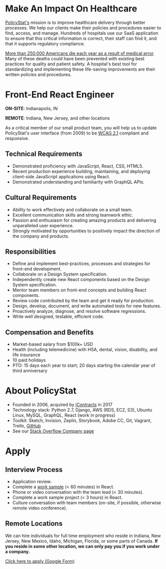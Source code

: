 # Make An Impact On Healthcare

[PolicyStat's](http://www.icontracts.com/policy-management/) mission is to improve healthcare delivery through better processes. We help our clients make their policies and procedures easier to find, access, and manage. Hundreds of hospitals use our SaaS application to ensure that this critical information is correct, their staff can find it, and that it supports regulatory compliance.

[More than 250,000 Americans die each year as a result of medical error](https://hub.jhu.edu/2016/05/03/medical-errors-third-leading-cause-of-death/). Many of these deaths could have been prevented with existing best practices for quality and patient safety. A hospital's best tool for standardizing and implementing these life-saving improvements are their written policies and procedures.

# Front-End React Engineer

**ON-SITE**: Indianapolis, IN

**REMOTE**: Indiana, New Jersey, and other locations

As a critical member of our small product team, you will help us to update PolicyStat's user interface (from 2009) to be [WCAG 2.1](https://www.w3.org/TR/WCAG21/) compliant and responsive.

## Technical Requirements

- Demonstrated proficiency with JavaScript, React, CSS, HTML5.
- Recent production experience building, maintaining, and deploying client-side JavaScript applications using React.
- Demonstrated understanding and familiarity with GraphQL APIs.

## Cultural Requirements

- Ability to work effectively and collaborate on a small team.
- Excellent communication skills and strong teamwork ethic.
- Passion and enthusiasm for creating amazing products and delivering unparalleled user experience.
- Strongly motivated by opportunities to positively impact the direction of the company and products.

## Responsibilities

- Define and implement best-practices, processes and strategies for front-end development.
- Collaborate on a Design System specification.
- Independently create new React components based on the Design System specification.
- Mentor team members on front-end concepts and building React components.
- Review code contributed by the team and get it ready for production.
- Design, develop, document, and write automated tests for new features.
- Proactively analyze, diagnose, and resolve software regressions.
- Write well designed, testable, efficient code.

## Compensation and Benefits

- Market-based salary from $100k+ USD
- Health (including telemedicine) with HSA, dental, vision, disability, and life insurance
- 10 paid holidays
- PTO: 15 days each year to start; 20 days starting the calendar year of third anniversary

# About PolicyStat

- Founded in 2006, acquired by [iContracts](http://www.icontracts.com/) in 2017
- Technology stack: Python 2.7, Django, AWS (RDS, EC2, S3), Ubuntu Linux, MySQL, GraphQL, React (work in progress)
- Toolkit: Sketch, Invision, Zeplin, Storybook, Adobe CC, Git, Vagrant, Trello, [GitHub](https://github.com/policystat)
- See our [Stack Overflow Company page](https://stackoverflow.com/jobs/companies/policystat)

# Apply

## Interview Process

- Application review.
- Complete a [work sample](https://medium.com/policystat-product-development/why-all-jobs-interviews-should-include-doing-real-work-34b54d393939) (< 60 minutes) in React.
- Phone or video conversation with the team lead (< 30 minutes).
- Complete a work sample project (< 3 hours) in React.
- Culture conversation with team members (on-site, if possible, otherwise remote video conference).

## Remote Locations

We can hire individuals for full time employment who reside in Indiana, New Jersey, New Mexico, Idaho, Michigan, Florida, or some parts of Canada. **If you reside in some other location, we can only pay you if you work under a company.**

[Click here to apply (Google Form)](http://bit.ly/pstat-react-hire-2019-apply-github)
